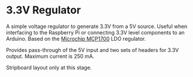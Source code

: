 # 3.3V Regulator

A simple voltage regulator to generate 3.3V from a 5V source. Useful when
interfacing to the Raspberry Pi or connecting 3.3V level components to an
Arduino. Based on the [Microchip MCP1700](http://www.microchip.com/wwwproducts/Devices.aspx?dDocName=en010642)
LDO regulator.

Provides pass-through of the 5V input and two sets of headers for 3.3V output.
Maximum current is 250 mA.

Stripboard layout only at this stage.


